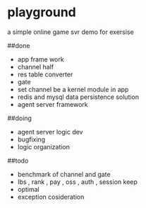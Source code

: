 playground
==========

a simple online game svr demo for exersise

##done
* app frame work
* channel half
* res table converter
* gate
* set channel be a kernel module in app
* redis and mysql data persistence solution
* agent server framework

##doing
* agent server logic dev
* bugfixing
* logic organization

##todo
* benchmark of channel and gate
* lbs , rank , pay , oss , auth , session keep
* optimal
* exception cosideration

